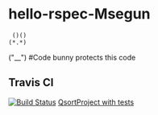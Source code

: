 # hello-rspec-Msegun

     ()()
    (*.*)
   ("__")
#Code bunny protects this code

## Travis CI
[![Build Status](https://travis-ci.org/my-rspec/hello-rspec-Msegun.svg?branch=master)](https://travis-ci.org/my-rspec/hello-rspec-Msegun)
[QsortProject with tests](ProjectQsort/lib/qsort.rb)
